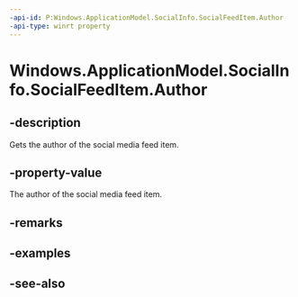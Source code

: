 ----api-id: P:Windows.ApplicationModel.SocialInfo.SocialFeedItem.Author
-api-type: winrt property
---<!-- Property syntaxpublic Windows.ApplicationModel.SocialInfo.SocialUserInfo Author { get; }--># Windows.ApplicationModel.SocialInfo.SocialFeedItem.Author## -descriptionGets the author of the social media feed item.## -property-valueThe author of the social media feed item.## -remarks## -examples## -see-also